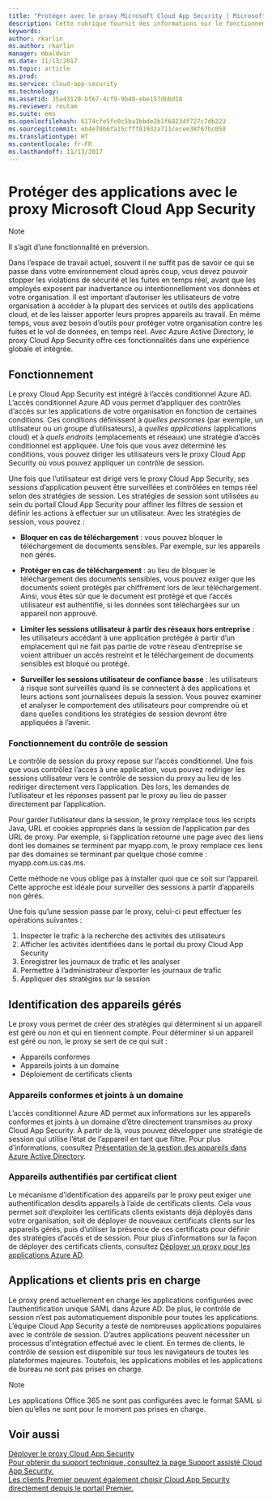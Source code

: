 ```yaml
---
title: "Protéger avec le proxy Microsoft Cloud App Security | Microsoft Docs"
description: Cette rubrique fournit des informations sur le fonctionnement du proxy Cloud App Security.
keywords: 
author: rkarlin
ms.author: rkarlin
manager: mbaldwin
ms.date: 11/13/2017
ms.topic: article
ms.prod: 
ms.service: cloud-app-security
ms.technology: 
ms.assetid: 35a43120-bf67-4cf9-9b48-ebe157dbbd18
ms.reviewer: reutam
ms.suite: ems
ms.openlocfilehash: 6174cfe5fc0c5ba1bbde2b1f68234f727c7db223
ms.sourcegitcommit: eb4e70b6fa15cfff01932a711cecee38f67bc058
ms.translationtype: HT
ms.contentlocale: fr-FR
ms.lasthandoff: 11/13/2017
---
```

# <a name="protect-apps-with-microsoft-cloud-app-security-proxy"></a>Protéger des applications avec le proxy Microsoft Cloud App Security

> [!NOTE]
> Il s’agit d’une fonctionnalité en préversion.


Dans l’espace de travail actuel, souvent il ne suffit pas de savoir ce qui se passe dans votre environnement cloud après coup, vous devez pouvoir stopper les violations de sécurité et les fuites en temps réel, avant que les employés exposent par inadvertance ou intentionnellement vos données et votre organisation. Il est important d’autoriser les utilisateurs de votre organisation à accéder à la plupart des services et outils des applications cloud, et de les laisser apporter leurs propres appareils au travail. En même temps, vous avez besoin d’outils pour protéger votre organisation contre les fuites et le vol de données, en temps réel. Avec Azure Active Directory, le proxy Cloud App Security offre ces fonctionnalités dans une expérience globale et intégrée.

## <a name="how-it-works"></a>Fonctionnement

Le proxy Cloud App Security est intégré à l’accès conditionnel Azure AD. L’accès conditionnel Azure AD vous permet d’appliquer des contrôles d’accès sur les applications de votre organisation en fonction de certaines conditions. Ces conditions définissent à *quelles personnes* (par exemple, un utilisateur ou un groupe d’utilisateurs), à *quelles applications* (applications cloud) et à *quels endroits* (emplacements et réseaux) une stratégie d’accès conditionnel est appliquée. Une fois que vous avez déterminé les conditions, vous pouvez diriger les utilisateurs vers le proxy Cloud App Security où vous pouvez appliquer un contrôle de session.

Une fois que l’utilisateur est dirigé vers le proxy Cloud App Security, ses sessions d’application peuvent être surveillées et contrôlées en temps réel selon des stratégies de session. Les stratégies de session sont utilisées au sein du portail Cloud App Security pour affiner les filtres de session et définir les actions à effectuer sur un utilisateur. Avec les stratégies de session, vous pouvez :

-   **Bloquer en cas de téléchargement** : vous pouvez bloquer le téléchargement de documents sensibles. Par exemple, sur les appareils non gérés.

-   **Protéger en cas de téléchargement** : au lieu de bloquer le téléchargement des documents sensibles, vous pouvez exiger que les documents soient protégés par chiffrement lors de leur téléchargement. Ainsi, vous êtes sûr que le document est protégé et que l’accès utilisateur est authentifié, si les données sont téléchargées sur un appareil non approuvé. 

-   **Limiter les sessions utilisateur à partir des réseaux hors entreprise** : les utilisateurs accédant à une application protégée à partir d’un emplacement qui ne fait pas partie de votre réseau d’entreprise se voient attribuer un accès restreint et le téléchargement de documents sensibles est bloqué ou protégé.

-   **Surveiller les sessions utilisateur de confiance basse** : les utilisateurs à risque sont surveillés quand ils se connectent à des applications et leurs actions sont journalisées depuis la session. Vous pouvez examiner et analyser le comportement des utilisateurs pour comprendre où et dans quelles conditions les stratégies de session devront être appliquées à l’avenir. 

### <a name="how-session-control-works"></a>Fonctionnement du contrôle de session

Le contrôle de session du proxy repose sur l’accès conditionnel. Une fois que vous contrôlez l’accès à une application, vous pouvez rediriger les sessions utilisateur vers le contrôle de session du proxy au lieu de les rediriger directement vers l’application. Dès lors, les demandes de l’utilisateur et les réponses passent par le proxy au lieu de passer directement par l’application.

Pour garder l’utilisateur dans la session, le proxy remplace tous les scripts Java, URL et cookies appropriés dans la session de l’application par des URL de proxy. Par exemple, si l’application retourne une page avec des liens dont les domaines se terminent par myapp.com, le proxy remplace ces liens par des domaines se terminant par quelque chose comme : myapp.com.us.cas.ms. 

Cette méthode ne vous oblige pas à installer quoi que ce soit sur l’appareil. Cette approche est idéale pour surveiller des sessions à partir d’appareils non gérés. 

Une fois qu’une session passe par le proxy, celui-ci peut effectuer les opérations suivantes :
1. Inspecter le trafic à la recherche des activités des utilisateurs
3. Afficher les activités identifiées dans le portail du proxy Cloud App Security
2. Enregistrer les journaux de trafic et les analyser
3. Permettre à l’administrateur d’exporter les journaux de trafic
4. Appliquer des stratégies sur la session

## <a name="managed-device-identification"></a>Identification des appareils gérés

Le proxy vous permet de créer des stratégies qui déterminent si un appareil est géré ou non et qui en tiennent compte. Pour déterminer si un appareil est géré ou non, le proxy se sert de ce qui suit :

-   Appareils conformes 
-   Appareils joints à un domaine 
-   Déploiement de certificats clients
 
 
### <a name="compliant-and-domain-joined-devices"></a>Appareils conformes et joints à un domaine
L’accès conditionnel Azure AD permet aux informations sur les appareils conformes et joints à un domaine d’être directement transmises au proxy Cloud App Security. À partir de là, vous pouvez développer une stratégie de session qui utilise l’état de l’appareil en tant que filtre.
Pour plus d’informations, consultez [Présentation de la gestion des appareils dans Azure Active Directory](https://docs.microsoft.com/azure/active-directory/device-management-introduction). 

### <a name="client-certificate-authenticated-devices"></a>Appareils authentifiés par certificat client

Le mécanisme d’identification des appareils par le proxy peut exiger une authentification desdits appareils à l’aide de certificats clients. Cela vous permet soit d’exploiter les certificats clients existants déjà déployés dans votre organisation, soit de déployer de nouveaux certificats clients sur les appareils gérés, puis d’utiliser la présence de ces certificats pour définir des stratégies d’accès et de session. Pour plus d’informations sur la façon de déployer des certificats clients, consultez [Déployer un proxy pour les applications Azure AD](proxy-deployment-aad.md).
 
## <a name="supported-apps-and-clients"></a>Applications et clients pris en charge

Le proxy prend actuellement en charge les applications configurées avec l’authentification unique SAML dans Azure AD. De plus, le contrôle de session n’est pas automatiquement disponible pour toutes les applications. L’équipe Cloud App Security a testé de nombreuses applications populaires avec le contrôle de session. D’autres applications peuvent nécessiter un processus d’intégration effectué avec le client.
En termes de clients, le contrôle de session est disponible sur tous les navigateurs de toutes les plateformes majeures. Toutefois, les applications mobiles et les applications de bureau ne sont pas prises en charge. 

> [!NOTE]
> Les applications Office 365 ne sont pas configurées avec le format SAML si bien qu’elles ne sont pour le moment pas prises en charge.


## <a name="see-also"></a>Voir aussi  
[Déployer le proxy Cloud App Security](proxy-deployment-aad.md)   
[Pour obtenir du support technique, consultez la page Support assisté Cloud App Security.](http://support.microsoft.com/oas/default.aspx?prid=16031)   
[Les clients Premier peuvent également choisir Cloud App Security directement depuis le portail Premier.](https://premier.microsoft.com/)  
  



